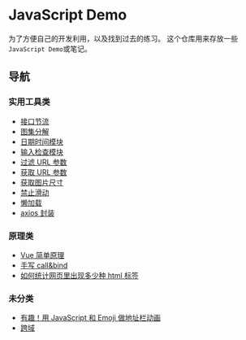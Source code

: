 # JavaScript Demo

为了方便自己的开发利用，以及找到过去的练习。
这个仓库用来存放一些`JavaScript Demo`或笔记。

## 导航

### 实用工具类

- [接口节流](https://github.com/zenoslin/javascript-demo/blob/master/JavaScript/%E9%98%B2%E6%8A%96%E5%92%8C%E8%8A%82%E6%B5%81/apiThrottle.js)
- [图集分解](https://github.com/zenoslin/javascript-demo/tree/master/JavaScript/%E5%9B%BE%E9%9B%86%E5%88%86%E8%A7%A3)
- [日期时间模块](https://github.com/zenoslin/javascript-demo/tree/master/typescript/date-util)
- [输入检查模块](https://github.com/zenoslin/javascript-demo/tree/master/typescript/input-check)
- [过滤 URL 参数](https://github.com/zenoslin/javascript-demo/blob/master/JavaScript/URL%E5%8F%82%E6%95%B0/filterURLQuery.js)
- [获取 URL 参数](https://github.com/zenoslin/javascript-demo/blob/master/JavaScript/URL%E5%8F%82%E6%95%B0/GetQuery.js)
- [获取图片尺寸](https://github.com/zenoslin/javascript-demo/tree/master/JavaScript/%E8%8E%B7%E5%8F%96%E5%9B%BE%E7%89%87%E5%B0%BA%E5%AF%B8)
- [禁止滑动](https://github.com/zenoslin/javascript-demo/tree/master/JavaScript/%E7%A6%81%E6%AD%A2%E6%BB%91%E5%8A%A8)
- [懒加载](https://github.com/zenoslin/javascript-demo/blob/master/JavaScript/%E9%A2%84%E5%8A%A0%E8%BD%BD/PreLoad.js)
- [axios 封装](https://github.com/zenoslin/javascript-demo/tree/master/JavaScript/axios-demo)

### 原理类

- [Vue 简单原理](https://github.com/zenoslin/javascript-demo/tree/master/Vue/Vue%E5%8E%9F%E7%90%86)
- [手写 call&bind](https://github.com/zenoslin/javascript-demo/tree/master/JavaScript/bind%26call)
- [如何统计网页里出现多少种 html 标签](https://github.com/zenoslin/javascript-demo/blob/master/JavaScript/%E5%A6%82%E4%BD%95%E7%BB%9F%E8%AE%A1%E7%BD%91%E9%A1%B5%E9%87%8C%E5%87%BA%E7%8E%B0%E5%A4%9A%E5%B0%91%E7%A7%8Dhtml%E6%A0%87%E7%AD%BE/index.js)

### 未分类

- [有趣！用 JavaScript 和 Emoji 做地址栏动画](https://github.com/zenoslin/javascript-demo/tree/master/JavaScript/Emoji-in-bar)
- [跨域](https://github.com/zenoslin/javascript-demo/tree/master/JavaScript/%E8%B7%A8%E5%9F%9F)

